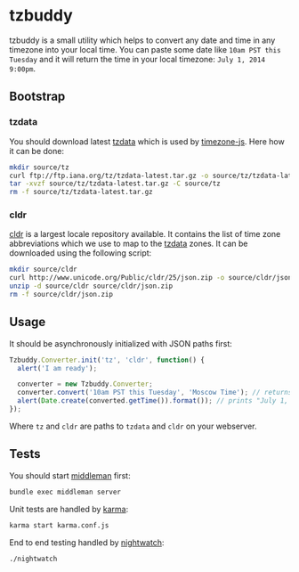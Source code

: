 # tzbuddy

tzbuddy is a small utility which helps to convert any date and time in any timezone into your local time. You can paste some date like `10am PST this Tuesday` and it will return the time in your local timezone: `July 1, 2014 9:00pm`.

## Bootstrap

### tzdata

You should download latest [tzdata] which is used by [timezone-js]. Here how it can be done:

```bash
mkdir source/tz
curl ftp://ftp.iana.org/tz/tzdata-latest.tar.gz -o source/tz/tzdata-latest.tar.gz
tar -xvzf source/tz/tzdata-latest.tar.gz -C source/tz
rm -f source/tz/tzdata-latest.tar.gz
```

### cldr

[cldr] is a largest locale repository available. It contains the list of time zone abbreviations which we use to map to the [tzdata] zones. It can be downloaded using the following script:

```bash
mkdir source/cldr
curl http://www.unicode.org/Public/cldr/25/json.zip -o source/cldr/json.zip
unzip -d source/cldr source/cldr/json.zip
rm -f source/cldr/json.zip
```

## Usage

It should be asynchronously initialized with JSON paths first:

```javascript
Tzbuddy.Converter.init('tz', 'cldr', function() {
  alert('I am ready');

  converter = new Tzbuddy.Converter;
  converter.convert('10am PST this Tuesday', 'Moscow Time'); // returns timezoneJS.Date object in Moscow timezone
  alert(Date.create(converted.getTime()).format()); // prints "July 1, 2014 9:00pm"
});
```

Where `tz` and `cldr` are paths to `tzdata` and `cldr` on your webserver.

## Tests

You should start [middleman] first:

```bash
bundle exec middleman server
```

Unit tests are handled by [karma]:

```bash
karma start karma.conf.js
```

End to end testing handled by [nightwatch]:

```bash
./nightwatch
```

[tzdata]: http://www.iana.org/time-zones
[timezone-js]: https://github.com/mde/timezone-js
[cldr]: http://cldr.unicode.org/
[middleman]: http://middlemanapp.com/
[karma]: http://karma-runner.github.io
[nightwatch]: http://nightwatchjs.org

